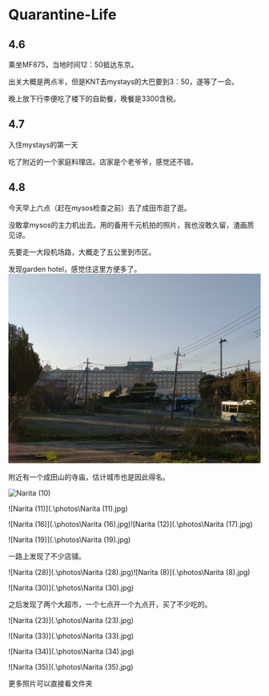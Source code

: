 # Quarantine-Life

## 4.6

乘坐MF875，当地时间12：50抵达东京。

出关大概是两点半，但是KNT去mystays的大巴要到3：50，遂等了一会。

晚上放下行李便吃了楼下的自助餐，晚餐是3300含税。



## 4.7

入住mystays的第一天

吃了附近的一个家庭料理店。店家是个老爷爷，感觉还不错。

## 4.8

今天早上六点（赶在mysos检查之前）去了成田市逛了逛。

没敢拿mysos的主力机出去。用的备用千元机拍的照片，我也没敢久留，渣画质见谅。

先要走一大段机场路，大概走了五公里到市区。

发现garden hotel，感觉住这里方便多了。![Narita (4)](https://github.com/AnranXu/Quarantine-Life/blob/main/photos/Narita%20(4).jpg)

附近有一个成田山的寺庙，估计城市也是因此得名。

![Narita (10)](https://github.com/AnranXu/Quarantine-Life/blob/main/photos/Narita%20(10).jpg)

![Narita (11)](.\photos\Narita (11).jpg)

![Narita (16)](.\photos\Narita (16).jpg)![Narita (12)](.\photos\Narita (17).jpg)

![Narita (19)](.\photos\Narita (19).jpg)

一路上发现了不少店铺。

![Narita (28)](.\photos\Narita (28).jpg)![Narita (8)](.\photos\Narita (8).jpg)

![Narita (30)](.\photos\Narita (30).jpg)

之后发现了两个大超市，一个七点开一个九点开，买了不少吃的。

![Narita (23)](.\photos\Narita (23).jpg)

![Narita (33)](.\photos\Narita (33).jpg)

![Narita (34)](.\photos\Narita (34).jpg)

![Narita (35)](.\photos\Narita (35).jpg)

更多照片可以直接看文件夹
